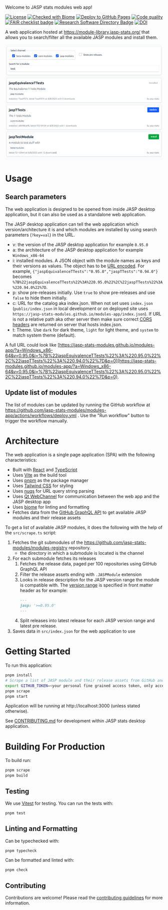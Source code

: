 Welcome to JASP stats modules web app!

[![License](https://img.shields.io/badge/License-Apache_2.0-blue.svg)](https://opensource.org/licenses/Apache-2.0)
[![Checked with Biome](https://img.shields.io/badge/Checked_with-Biome-60a5fa?style=flat&logo=biome)](https://biomejs.dev)
[![Deploy to GitHub Pages](https://github.com/jasp-stats-modules/modules-app/actions/workflows/deploy.yml/badge.svg)](https://github.com/jasp-stats-modules/modules-app/actions/workflows/deploy.yml)
[![Code quality](https://github.com/jasp-stats-modules/modules-app/actions/workflows/quality.yml/badge.svg)](https://github.com/jasp-stats-modules/modules-app/actions/workflows/quality.yml)
[![FAIR checklist badge](https://fairsoftwarechecklist.net/badge.svg)](https://fairsoftwarechecklist.net/v0.2?f=31&a=32113&i=22300&r=113)
[![Research Software Directory Badge](https://img.shields.io/badge/rsd-jasp_modules_app-00a3e3.svg)](https://research-software-directory.org/software/jasp-modules-app)
[![DOI](https://zenodo.org/badge/DOI/10.5281/zenodo.17305936.svg)](https://doi.org/10.5281/zenodo.17305936)

A web application hosted at https://module-library.jasp-stats.org/ that allows you to search/filter all the available JASP modules and install them.

[![Screenshot of the app](screenshot.png)](screenshot.png)

# Usage

## Search parameters

The web application is designed to be opened from inside JASP desktop application, but it can also be used as a standalone web application.

The JASP desktop application can tell the web application which version/architecture it is and which modules are installed by using search parameters (`?key=val`) in the URL.

- v: the version of the JASP desktop application for example `0.95.0`
- a: the architecture of the JASP desktop application for example `Windows_x86-64`
- i: installed modules. A JSON object with the module names as keys and their versions as values. The object has to be [URL encoded](https://developer.mozilla.org/en-US/docs/Web/JavaScript/Reference/Global_Objects/encodeURIComponent). For example, `{"jaspEquivalenceTTests":"0.95.0","jaspTTests":"0.94.0"}` becomes `%7B%22jaspEquivalenceTTests%22%3A%220.95.0%22%2C%22jaspTTests%22%3A%220.94.0%22%7D`.
- p: show pre-releases initially. Use `true` to show pre-releases and use `false` to hide them initially.
- c: URL for the catalog aka index.json. 
   When not set uses `index.json` (`public/index.json` in local development or on deployed site uses `https://jasp-stats-modules.github.io/modules-app/index.json`).
   If URL is not a relative path aka other server then make sure correct [CORS headers](https://developer.mozilla.org/en-US/docs/Web/HTTP/Guides/CORS) are returned on server that hosts index.json.
- t: Theme. Use `dark` for dark theme, `light` for light theme, and `system` to match system theme (default).

A full URL could look like [https://jasp-stats-modules.github.io/modules-app/?a=Windows_x86-64&v=0.95.0&i=%7B%22jaspEquivalenceTTests%22%3A%220.95.0%22%2C%22jaspTTests%22%3A%220.94.0%22%7D&p=0](https://jasp-stats-modules.github.io/modules-app/?a=Windows_x86-64&v=0.95.0&i=%7B%22jaspEquivalenceTTests%22%3A%220.95.0%22%2C%22jaspTTests%22%3A%220.94.0%22%7D&p=0).

## Update list of modules

The list of modules can be updated by running the GitHub workflow at https://github.com/jasp-stats-modules/modules-app/actions/workflows/deploy.yml .
Use the "Run workflow" button to trigger the workflow manually.

# Architecture

The web application is a single page application (SPA) with the following characteristics:

- Built with [React](https://reactjs.org/) and [TypeScript](https://www.typescriptlang.org/)
- Uses [Vite](https://vitejs.dev/) as the build tool
- Uses [pnpm](https://pnpm.io/) as the package manager
- Uses [Tailwind CSS](https://tailwindcss.com/) for styling
- Uses [nuqs](https://nuqs.dev/) for URL query string parsing
- Uses [Qt WebChannel](https://doc.qt.io/qt-6/qtwebchannel-index.html) for communication between the web app and the JASP desktop app
- Uses [biome](https://biomejs.dev/) for linting and formatting
- Fetches data from the [GitHub GraphQL API](https://docs.github.com/en/graphql) to get available JASP modules and their release assets

To get a list of available JASP modules, it does the following with the help of the `src/scrape.ts` script:

1. Fetches the git submodules of the https://github.com/jasp-stats-modules/modules-registry repository.
   - the directory in which a submodule is located is the channel
2. For each submodule fetches its releases
   1. Fetches the release data, paged per 100 repositories using GitHub GraphQL API
   2. Filter the release assets ending with `.JASPModule` extension
   3. Looks in release description for the JASP version range the module is compatible with. The [version range](https://semver.npmjs.com/) is specified in front matter header as for example:
      ```markdown
      ---
      jasp: '>=0.95.0'
      ---
      ```
   4. Split releases into latest release for each JASP version range and latest pre release.
3. Saves data in `src/index.json` for the web application to use

# Getting Started

To run this application:

```bash
pnpm install
# Scrape a list of JASP module and their release assets from GitHub and save as src/index.json
export GITHUB_TOKEN=<your personal fine grained access token, only access to public repositories is needed and no other permissions>
pnpm scrape
pnpm start  
```

Application will be running at http://localhost:3000 (unless stated otherwise).

See [CONTRIBUTING.md](CONTRIBUTING.md#you-want-to-develop-web-app-inside-jasp-stats) for development within JASP stats desktop application.

# Building For Production

To build run:

```bash
pnpm scrape
pnpm build
```

## Testing

We use [Vitest](https://vitest.dev/) for testing. You can run the tests with:

```bash
pnpm test
```

## Linting and Formatting

Can be typechecked with:

```bash
pnpm typecheck
```

Can be formatted and linted with:

```bash
pnpm check
```

## Contributing

Contributions are welcome! Please read the [contributing guidelines](CONTRIBUTING.md) for more information.
